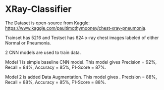# XRay-Classifier
 The Dataset is open-source from Kaggle: https://www.kaggle.com/paultimothymooney/chest-xray-pneumonia.
 
 Trainset has 5216 and Testset has 624 x-ray chest images labeled of either Normal or Pneumonia. 
 
 2 CNN models are used to train data. 
 
 Model 1 is simple baseline CNN model. This model gives Precision = 92%, Recall = 84%, Accuracy = 85%, F1-Score = 87%.
 
 Model 2 is added Data Augmentation.   This model gives . Precision = 88%, Recall = 88%, Accuracy = 85%, F1-Score = 88%.
